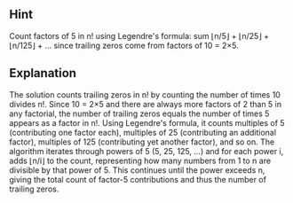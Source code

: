## Hint
Count factors of 5 in n! using Legendre's formula: sum ⌊n/5⌋ + ⌊n/25⌋ + ⌊n/125⌋ + ... since trailing zeros come from factors of 10 = 2×5.

## Explanation
The solution counts trailing zeros in n! by counting the number of times 10 divides n!. Since 10 = 2×5 and there are always more factors of 2 than 5 in any factorial, the number of trailing zeros equals the number of times 5 appears as a factor in n!. Using Legendre's formula, it counts multiples of 5 (contributing one factor each), multiples of 25 (contributing an additional factor), multiples of 125 (contributing yet another factor), and so on. The algorithm iterates through powers of 5 (5, 25, 125, ...) and for each power i, adds ⌊n/i⌋ to the count, representing how many numbers from 1 to n are divisible by that power of 5. This continues until the power exceeds n, giving the total count of factor-5 contributions and thus the number of trailing zeros.
